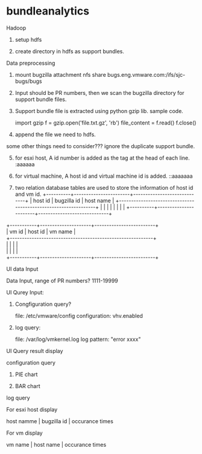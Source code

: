 # bundleanalytics


Hadoop

1. setup hdfs

2. create directory in hdfs as support bundles.

Data preprocessing

1. mount bugzilla attachment nfs share
    bugs.eng.vmware.com:/ifs/sjc-bugs/bugs 
2. Input should be PR numbers, then we scan the bugzilla directory for support bundle files.

3. Support bundle file is extracted using python gzip lib. sample code.

	import gzip
	f = gzip.open('file.txt.gz', 'rb')
	file_content = f.read()
	f.close()

4. append the file we need to hdfs.

some other things need to consider???
ignore the duplicate support bundle.

5. for esxi host, A id number is added as the tag at the head of each line.
   <id>:aaaaaa
6. for virtual machine, A host id and virtual machine id is added.
   <id>:<vmid>:aaaaaaa

7. two relation database tables are used to store the information of host id and vm id.
   +----------+-----------------------+-----------------------------+
| host id  |     bugzilla id       |      host name              |
+----------------------------------------------------------------+
|          |                       |                             |
|          |                       |                             |
+----------+-----------------------+-----------------------------+
                                                                  
                                                                  
+-----------+---------------------+-------------------------+     
|  vm id    |     host id         |       vm name           |     
+-----------------------------------------------------------+     
|           |                     |                         |     
|           |                     |                         |     
+-----------+---------------------+-------------------------+     


UI data Input

 Data Input, range of PR numbers? 1111-19999


UI Qurey Input:

1. Congfiguration query?
   
    file: /etc/vmware/config
    configuration: vhv.enabled

2. log query:
    
    file: /var/log/vmkernel.log
    log pattern: "error xxxx"

UI Query result display

configuration query
1. PIE chart 

2. BAR chart

log query

For esxi host display

 host namme |  bugzilla id | occurance times

For vm display

 vm name | host name | occurance times




